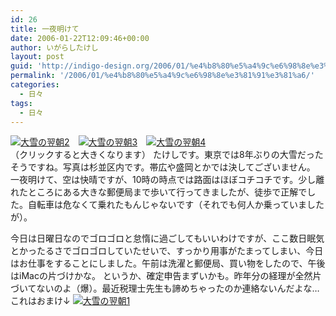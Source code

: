 ```yaml
---
id: 26
title: 一夜明けて
date: 2006-01-22T12:09:46+00:00
author: いがらしたけし
layout: post
guid: 'http://indigo-design.org/2006/01/%e4%b8%80%e5%a4%9c%e6%98%8e%e3%81%91%e3%81%a6/'
permalink: '/2006/01/%e4%b8%80%e5%a4%9c%e6%98%8e%e3%81%91%e3%81%a6/'
categories:
  - 日々
tags:
  - 日々
---
```

<a href="http://blog-imgs-29.fc2.com/a/r/m/armadillo75/060122c.jpg" target="_blank"><img src="http://blog-imgs-29.fc2.com/a/r/m/armadillo75/060122cs.jpg" alt="大雪の翌朝2" border="0"></a>　<a href="http://blog-imgs-29.fc2.com/a/r/m/armadillo75/060122b.jpg" target="_blank"><img src="http://blog-imgs-29.fc2.com/a/r/m/armadillo75/060122bs.jpg" alt="大雪の翌朝3" border="0"></a>　<a href="http://blog-imgs-29.fc2.com/a/r/m/armadillo75/060122a.jpg" target="_blank"><img src="http://blog-imgs-29.fc2.com/a/r/m/armadillo75/060122as.jpg" alt="大雪の翌朝4" border="0"></a><br />
（クリックすると大きくなります）
たけしです。東京では8年ぶりの大雪だったそうですね。写真は杉並区内です。帯広や盛岡とかでは決してございません。
一夜明けて、空は快晴ですが、10時の時点では路面はほぼコチコチです。少し離れたところにある大きな郵便局まで歩いて行ってきましたが、徒歩で正解でした。自転車は危なくて乗れたもんじゃないです（それでも何人か乗っていましたが）。

<!--more-->
今日は日曜日なのでゴロゴロと怠惰に過ごしてもいいわけですが、ここ数日眠気とかったるさでゴロゴロしていたせいで、すっかり用事がたまってしまい、今日はお仕事をすることにしました。午前は洗濯と郵便局、買い物をしたので、午後はiMacの片づけかな。
というか、確定申告まずいかも。昨年分の経理が全然片づいてないのよ（爆）。最近税理士先生も諦めちゃったのか連絡ないんだよな…
これはおまけ↓
<a href="http://blog-imgs-29.fc2.com/a/r/m/armadillo75/060122d.jpg" target="_blank"><img src="http://blog-imgs-29.fc2.com/a/r/m/armadillo75/060122ds.jpg" alt="大雪の翌朝1" border="0"></a>　